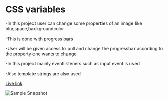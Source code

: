 # CSS variables

-In this  project user can change some properties of an image like blur,space,backgroundcolor

-This is done with progress bars

-User will be given access to pull and change the progressbar according to the property one wants to change

-In this project mainly eventlisteners such as input event is used 

-Also template strings are also used

[Live link](https://shariff-cssvariables.netlify.app/)

![Sample Snapshot](https://github.com/mastan-shariff/js30/assets/92875375/ace4da11-def2-4113-aeb3-3db5beb71e0d)
